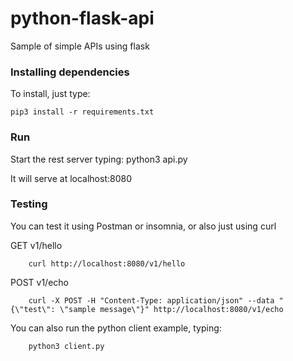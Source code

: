 # python-flask-api
Sample of simple APIs using flask

### Installing dependencies
To install, just type:

    pip3 install -r requirements.txt

### Run
Start the rest server typing:
    python3 api.py

It will serve at localhost:8080

### Testing
You can test it using Postman or insomnia, or also just using curl

GET v1/hello
```
    curl http://localhost:8080/v1/hello
```

POST v1/echo
```
    curl -X POST -H "Content-Type: application/json" --data "{\"test\": \"sample message\"}" http://localhost:8080/v1/echo
```

You can also run the python client example, typing:
```
    python3 client.py
```